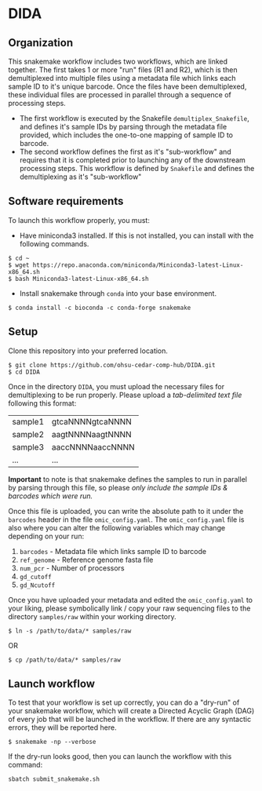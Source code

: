 # DIDA

## Organization

This snakemake workflow includes two workflows, which are linked together. The first takes 1 or more "run" files (R1 and R2), which is then demultiplexed into multiple files using a metadata file which links each sample ID to it's unique barcode. Once the files have been demultiplexed, these individual files are processed in parallel through a sequence of processing steps.
* The first workflow is executed by the Snakefile `demultiplex_Snakefile`, and defines it's sample IDs by parsing through the metadata file provided, which includes the one-to-one mapping of sample ID to barcode. 
* The second workflow defines the first as it's "sub-workflow" and requires that it is completed prior to launching any of the downstream processing steps. This workflow is defined by `Snakefile` and defines the demultiplexing as it's "sub-workflow"

## Software requirements

To launch this workflow properly, you must:
* Have miniconda3 installed. If this is not installed, you can install with the following commands.

```
$ cd ~
$ wget https://repo.anaconda.com/miniconda/Miniconda3-latest-Linux-x86_64.sh
$ bash Miniconda3-latest-Linux-x86_64.sh
```

* Install snakemake through `conda` into your base environment.

```
$ conda install -c bioconda -c conda-forge snakemake
```

## Setup

Clone this repository into your preferred location.

```
$ git clone https://github.com/ohsu-cedar-comp-hub/DIDA.git
$ cd DIDA
```

Once in the directory `DIDA`, you must upload the necessary files for demultiplexing to be run properly. Please upload a *tab-delimited text file* following this format:

|           |                  |
|-----------|------------------|
| sample1   | gtcaNNNNgtcaNNNN |
| sample2   | aagtNNNNaagtNNNN |
| sample3   | aaccNNNNaaccNNNN |
|   ...     |        ...       |

**Important** to note is that snakemake defines the samples to run in parallel by parsing through this file, so please *only include the sample IDs & barcodes which were run.*

Once this file is uploaded, you can write the absolute path to it under the `barcodes` header in the file `omic_config.yaml`. The `omic_config.yaml` file is also where you can alter the following variables which may change depending on your run:
1. `barcodes` - Metadata file which links sample ID to barcode
2. `ref_genome` - Reference genome fasta file
3. `num_pcr` - Number of processors 
4. `gd_cutoff`
5. `gd_Ncutoff`

Once you have uploaded your metadata and edited the `omic_config.yaml` to your liking, please symbolically link / copy your raw sequencing files to the directory `samples/raw` within your working directory.

```
$ ln -s /path/to/data/* samples/raw
```

OR

```
$ cp /path/to/data/* samples/raw
```

## Launch workflow

To test that your workflow is set up correctly, you can do a "dry-run" of your snakemake workflow, which will create a Directed Acyclic Graph (DAG) of every job that will be launched in the workflow. If there are any syntactic errors, they will be reported here.

```
$ snakemake -np --verbose
```

If the dry-run looks good, then you can launch the workflow with this command:

```
sbatch submit_snakemake.sh
```
